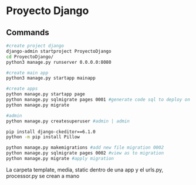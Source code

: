 
# Proyecto Django

## Commands

```bash
#create project django
django-admin startproject ProyectoDjango
cd ProyectoDjango/
python3 manage.py runserver 0.0.0.0:8080

#create main app
python3 manage.py startapp mainapp

#create apps
python manage.py startapp page
python manage.py sqlmigrate pages 0001 #generate code sql to deploy on database
python manage.py migrate

#admin
python manage.py createsuperuser #admin | admin

pip install django-ckeditor==6.1.0
python -m pip install Pillow

python manage.py makemigrations #add new file migration 0002
python manage.py sqlmigrate pages 0002 #view as to migration
python manage.py migrate #apply migration
```

La carpeta template, media, static dentro de una app y el urls.py, processor.py se crean a mano